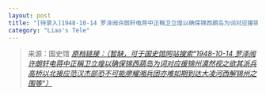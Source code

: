 ```yaml
---
layout: post
title: "[待录入]1948-10-14 罗泽闿许朗轩电蒋中正稱卫立煌以确保锦西葫岛为词对应援锦州漠然视之欲其派兵高桥以北接应范汉杰部恐不可能廖耀湘兵团亦难如期到达大凌河西解锦州之围等"
category: "Liao's Tele"
---
```



> 来源：国史馆 [*原档链接：（暂缺，可于国史馆网站搜索“1948-10-14 罗泽闿许朗轩电蒋中正稱卫立煌以确保锦西葫岛为词对应援锦州漠然视之欲其派兵高桥以北接应范汉杰部恐不可能廖耀湘兵团亦难如期到达大凌河西解锦州之围等“）*]()
